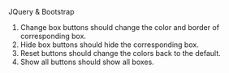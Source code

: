 JQuery & Bootstrap

1. Change box buttons should change the color and border of corresponding box.
2. Hide box buttons should hide the corresponding box.
3. Reset buttons should change the colors back to the default.
4. Show all buttons should show all boxes.